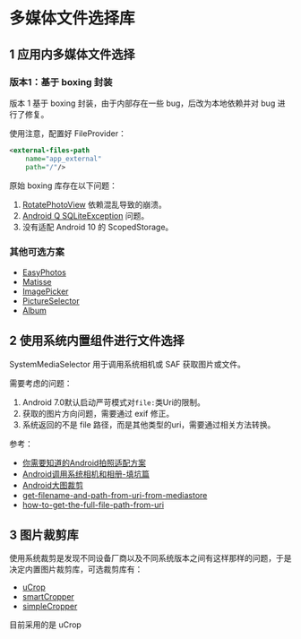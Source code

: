 # 多媒体文件选择库

## 1 应用内多媒体文件选择

### 版本1：基于 boxing 封装

版本 1 基于 boxing 封装，由于内部存在一些 bug，后改为本地依赖并对 bug 进行了修复。

使用注意，配置好 FileProvider：

```xml
<external-files-path
    name="app_external"
    path="/"/>
```

原始 boxing 库存在以下问题：

1.  [RotatePhotoView](https://github.com/ChenSiLiang/RotatePhotoView) 依赖混乱导致的崩溃。
2.  [Android Q SQLiteException](https://github.com/bilibili/boxing/issues/154) 问题。
3. 没有适配 Android 10 的 ScopedStorage。

### 其他可选方案

-  [EasyPhotos](https://github.com/HuanTanSheng/EasyPhotos)
- [Matisse](https://github.com/zhihu/Matisse)
- [ImagePicker](https://github.com/jeasonlzy/ImagePicker)
- [PictureSelector](https://github.com/LuckSiege/PictureSelector)
- [Album](https://github.com/yanzhenjie/Album)

## 2 使用系统内置组件进行文件选择

SystemMediaSelector 用于调用系统相机或 SAF 获取图片或文件。

需要考虑的问题：

1. Android 7.0默认启动严苛模式对`file:`类Uri的限制。
2. 获取的图片方向问题，需要通过 exif 修正。
3. 系统返回的不是 file 路径，而是其他类型的uri，需要通过相关方法转换。

参考：

- [你需要知道的Android拍照适配方案](http://www.jianshu.com/p/f269bcda335f)
- [Android调用系统相机和相册-填坑篇](http://wuxiaolong.me/2016/05/24/Android-Photograph-Album2/)
- [Android大图裁剪](http://ryanhoo.github.io/blog/2014/06/03/the-ultimate-approach-to-crop-photos-on-android-2/)
- [get-filename-and-path-from-uri-from-mediastore](https://stackoverflow.com/questions/3401579/get-filename-and-path-from-uri-from-mediastore)
- [how-to-get-the-full-file-path-from-uri](https://stackoverflow.com/questions/13209494/how-to-get-the-full-file-path-from-uri)

## 3 图片裁剪库

使用系统裁剪是发现不同设备厂商以及不同系统版本之间有这样那样的问题，于是决定内置图片裁剪库，可选裁剪库有：

- [uCrop](https://github.com/Yalantis/uCrop)
- [smartCropper](https://github.com/pqpo/SmartCropper)
- [simpleCropper](https://github.com/igreenwood/SimpleCropView)

目前采用的是 uCrop
